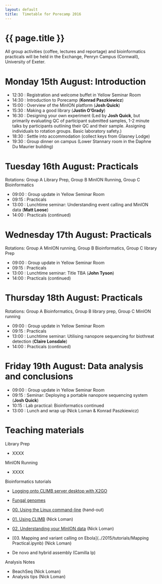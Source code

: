 ```yaml
---
layout: default
title:  Timetable for Porecamp 2016
---
```


# {{ page.title }}

All group activities (coffee, lectures and reportage) and bioinformatics practicals will be held in the Exchange, Penryn Campus (Cornwall), University of Exeter.

# Monday 15th August: Introduction

- 12:30 : Registration and welcome buffet in Yellow Seminar Room
- 14:30 : Introduction to Porecamp (**Konrad Paszkiewicz**)
- 15:00 : Overview of the MinION platform (**Josh Quick**)
- 15:30 : Making a good library (**Justin O’Grady**)
- 16:30 : Designing your own experiment (Led by **Josh Quick**, but primarily evaluating QC of participant submitted samples, 1-2 minute talks by participants outlining their QC and their sample. Assigning individuals to rotation groups. Basic laboratory safety.)
- 18:30 : Settle into accommodation (collect keys from Glasney Lodge)
- 19:30 : Group dinner on campus (Lower Stannary room in the Daphne Du Maurier building)
 
# Tuesday 16th August: Practicals

Rotations: Group A Library Prep, Group B MinION Running, Group C Bioinformatics

- 09:00 : Group update in Yellow Seminar Room
- 09:15 : Practicals
- 13:00 : Lunchtime seminar: Understanding event calling and MinION data (**Matt Loose**)
- 14:00 : Practicals (continued)
 
# Wednesday 17th August: Practicals

Rotations: Group A MinION running, Group B Bioinformatics, Group C library Prep

- 09:00 : Group update in Yellow Seminar Room
- 09:15 : Practicals
- 13:00 : Lunchtime seminar: Title TBA (**John Tyson**)
- 14:00 : Practicals (continued)
 
# Thursday 18th August: Practicals

Rotations: Group A Bioinformatics, Group B library prep, Group C MinION running

- 09:00 : Group update in Yellow Seminar Room
- 09:15 : Practicals
- 13:00 : Lunchtime seminar: Utilising nanopore sequencing for biothreat detection (**Claire Lonsdale**)
- 14:00 : Practicals (continued)

# Friday 19th August: Data analysis and conclusions

- 09:00 : Group update in Yellow Seminar Room 
- 09:15 : Seminar: Deploying a portable nanopore sequencing system (**Josh Quick**)
- 10:15 : Lab practical: Bioinformatics continued
- 13:00 : Lunch and wrap up (Nick Loman & Konrad Paszkiewicz)

# Teaching materials

Library Prep

- XXXX

MinION Running

- XXXX

Bioinformatics tutorials

- [Logging onto CLIMB server desktop with X2GO](tutorials/PoreCamp2016-CLIMBDesktopWithX2Go.pdf)
- [Fungal genomes](tutorials/PoreCamp2016_fungal_strains.docx)

- [00. Using the Linux command-line](tutorials/PoreCamp2016-00-Linux.pdf) (hand-out)
- [01. Using CLIMB](tutorials/PoreCamp2016-01-CLIMB.pdf) (Nick Loman)
- [02. Understanding your MinION data](tutorials/PoreCamp2016-02-MinIONData.pdf) (Nick Loman)
- [03. Mapping and variant calling on Ebola](../2015/tutorials/Mapping Practical.ipynb) (Nick Loman)
- De novo and hybrid assembly (Camilla Ip)

Analysis Notes

- BeachSeq (Nick Loman)
- Analysis tips (Nick Loman)
